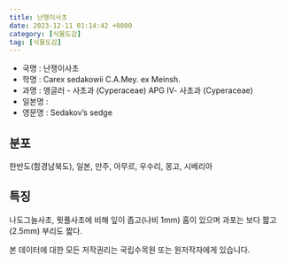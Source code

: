 ```yaml
---
title: 난쟁이사초
date: 2023-12-11 01:14:42 +0800
category: [식물도감]
tag: [식물도감]
---
```




- 국명 : 난쟁이사초
- 학명 : Carex sedakowii C.A.Mey. ex Meinsh.
- 과명 : 앵글러 - 사초과 (Cyperaceae) APG Ⅳ- 사초과 (Cyperaceae)
- 일본명 : 
- 영문명 : Sedakov’s sedge


## 분포
한반도(함경남북도), 일본, 만주, 아무르, 우수리, 몽고, 시베리아
## 특징
나도그늘사초, 묏풀사초에 비해 잎이 좁고(나비 1mm) 홈이 있으며 과포는 보다 짧고(2.5mm) 부리도 짧다.






본 데이터에 대한 모든 저작권리는 국립수목원 또는 원저작자에게 있습니다.

